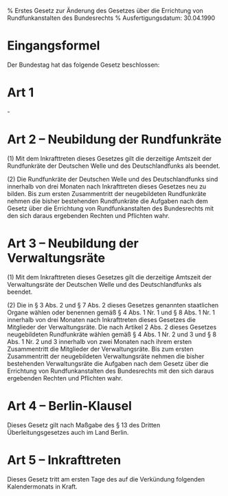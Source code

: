 % Erstes Gesetz zur Änderung des Gesetzes über die Errichtung von Rundfunkanstalten des Bundesrechts
% Ausfertigungsdatum: 30.04.1990
 
# Eingangsformel

Der Bundestag hat das folgende Gesetz beschlossen:

# Art 1

\-

# Art 2 – Neubildung der Rundfunkräte

(1) Mit dem Inkrafttreten dieses Gesetzes gilt die derzeitige Amtszeit der Rundfunkräte der Deutschen Welle und des Deutschlandfunks als beendet.

(2) Die Rundfunkräte der Deutschen Welle und des Deutschlandfunks sind innerhalb von drei Monaten nach Inkrafttreten dieses Gesetzes neu zu bilden. Bis zum ersten Zusammentritt der neugebildeten Rundfunkräte nehmen die bisher bestehenden Rundfunkräte die Aufgaben nach dem Gesetz über die Errichtung von Rundfunkanstalten des Bundesrechts mit den sich daraus ergebenden Rechten und Pflichten wahr.

# Art 3 – Neubildung der Verwaltungsräte

(1) Mit dem Inkrafttreten dieses Gesetzes gilt die derzeitige Amtszeit der Verwaltungsräte der Deutschen Welle und des Deutschlandfunks als beendet.

(2) Die in § 3 Abs. 2 und § 7 Abs. 2 dieses Gesetzes genannten staatlichen Organe wählen oder benennen gemäß § 4 Abs. 1 Nr. 1 und § 8 Abs. 1 Nr. 1 innerhalb von drei Monaten nach Inkrafttreten dieses Gesetzes die Mitglieder der Verwaltungsräte. Die nach Artikel 2 Abs. 2 dieses Gesetzes neugebildeten Rundfunkräte wählen gemäß § 4 Abs. 1 Nr. 2 und 3 und § 8 Abs. 1 Nr. 2 und 3 innerhalb von zwei Monaten nach ihrem ersten Zusammentritt die Mitglieder der Verwaltungsräte. Bis zum ersten Zusammentritt der neugebildeten Verwaltungsräte nehmen die bisher bestehenden Verwaltungsräte die Aufgaben nach dem Gesetz über die Errichtung von Rundfunkanstalten des Bundesrechts mit den sich daraus ergebenden Rechten und Pflichten wahr.

# Art 4 – Berlin-Klausel

Dieses Gesetz gilt nach Maßgabe des § 13 des Dritten Überleitungsgesetzes auch im Land Berlin.

# Art 5 – Inkrafttreten

Dieses Gesetz tritt am ersten Tage des auf die Verkündung folgenden Kalendermonats in Kraft.
